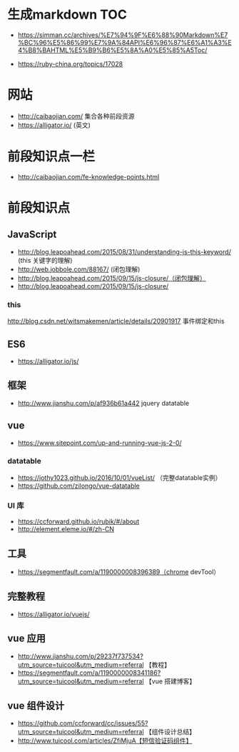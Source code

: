 # 生成markdown TOC
- https://simman.cc/archives/%E7%94%9F%E6%88%90Markdown%E7%BC%96%E5%86%99%E7%9A%84API%E6%96%87%E6%A1%A3%E4%B8%BAHTML%E5%B9%B6%E5%8A%A0%E5%85%A5Toc/

- https://ruby-china.org/topics/17028


# 网站
- http://caibaojian.com/ 集合各种前段资源
- https://alligator.io/ (英文)
# 前段知识点一栏 
- http://caibaojian.com/fe-knowledge-points.html

# 前段知识点
## JavaScript

 - http://blog.leapoahead.com/2015/08/31/understanding-js-this-keyword/ (this 关键字的理解)
 - http://web.jobbole.com/88167/ (闭包理解)
 - http://blog.leapoahead.com/2015/09/15/js-closure/（闭包理解）
 - http://blog.leapoahead.com/2015/09/15/js-closure/
 ### this
 
 http://blog.csdn.net/witsmakemen/article/details/20901917 事件绑定和this
 
 ## ES6
 - https://alligator.io/js/
 
 ## 框架
 
 - http://www.jianshu.com/p/af936b61a442 jquery datatable
 ## vue
 
 - https://www.sitepoint.com/up-and-running-vue-js-2-0/
 ### datatable
 - https://jothy1023.github.io/2016/10/01/vueList/ （完整datatable实例）
 - https://github.com/zilongo/vue-datatable
 
 ### UI 库
 - https://ccforward.github.io/rubik/#/about
 - http://element.eleme.io/#/zh-CN
 
 ## 工具
 - https://segmentfault.com/a/1190000008396389（chrome devTool）
 
 ## 完整教程
 - https://alligator.io/vuejs/
 
 ## vue 应用
 
- http://www.jianshu.com/p/29237f737534?utm_source=tuicool&utm_medium=referral 【教程】
- https://segmentfault.com/a/1190000008341186?utm_source=tuicool&utm_medium=referral 【vue 搭建博客】

## vue 组件设计

- https://github.com/ccforward/cc/issues/55?utm_source=tuicool&utm_medium=referral 【组件设计总结】
- http://www.tuicool.com/articles/ZfiMjuA【短信验证码组件】
